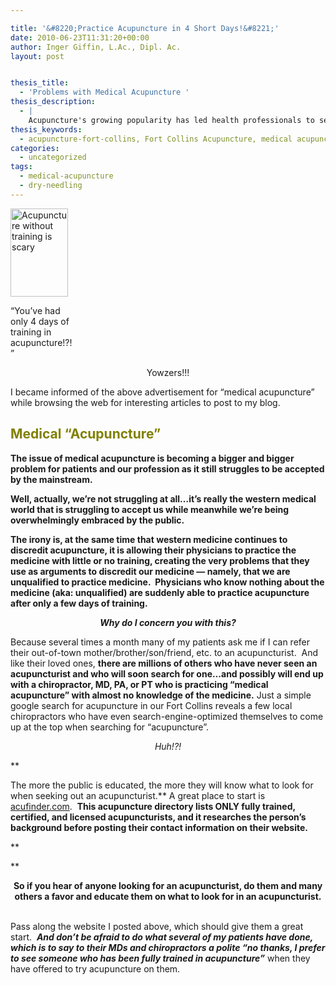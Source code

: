 ```yaml
---

title: '&#8220;Practice Acupuncture in 4 Short Days!&#8221;'
date: 2010-06-23T11:31:20+00:00
author: Inger Giffin, L.Ac., Dipl. Ac.
layout: post


thesis_title:
  - 'Problems with Medical Acupuncture '
thesis_description:
  - |
    Acupuncture's growing popularity has led health professionals to seek extremely short trainings in "medical acupuncture" and/or dry needling. This is often dangerous.
thesis_keywords:
  - acupuncture-fort-collins, Fort Collins Acupuncture, medical acupuncture
categories:
  - uncategorized
tags:
  - medical-acupuncture
  - dry-needling
---
```

<div id="attachment_806" style="width: 102px" class="wp-caption alignleft">
  <img class="size-full wp-image-806 " title="Woman afraid to get acupuncture from untrained medical professional" src="/assets/wp-content/uploads/2010/06/image-scared-person1-e1277314104924.jpg" alt="Acupuncture without training is scary" width="92" height="141" />
  
  <p class="wp-caption-text">
    &#8220;You&#8217;ve had only 4 days of training in acupuncture!?!&#8221;
  </p>
</div>

<p style="text-align: center;">
  Yowzers!!!
</p>

I became informed of the above advertisement for &#8220;medical acupuncture&#8221; while browsing the web for interesting articles to post to my blog.

## <span style="color: #808000;"><strong>Medical &#8220;Acupuncture&#8221;</strong></span>

**The issue of medical acupuncture is becoming a bigger and bigger problem for patients and our profession as it still struggles to be accepted by the mainstream.**

**Well, actually, we&#8217;re not struggling at all&#8230;it&#8217;s really the western medical world that is struggling to accept us while meanwhile we&#8217;re being overwhelmingly embraced by the public.**

**The irony is, at the same time that western medicine continues to discredit acupuncture, it is allowing their physicians to practice the medicine with little or no training, creating the very problems that they use as arguments to discredit our medicine &#8212; namely, that we are unqualified to practice medicine.  Physicians who know nothing about the medicine (aka: unqualified) are suddenly able to practice acupuncture after only a few days of training.**

<p style="text-align: center;">
  <strong><em>Why do I concern you with this?</em><br /> </strong>
</p>

Because several times a month many of my patients ask me if I can refer their out-of-town mother/brother/son/friend, etc. to an acupuncturist.  And like their loved ones, **there are millions of others who have never seen an acupuncturist and who will soon search for one&#8230;and possibly will end up with a chiropractor, MD, PA, or PT who is practicing &#8220;medical acupuncture&#8221; with almost no knowledge of the medicine.** Just a simple google search for acupuncture in our Fort Collins reveals a few local chiropractors who have even search-engine-optimized themselves to come up at the top when searching for &#8220;acupuncture&#8221;.

<p style="text-align: center;">
  <em>Huh!?!</em>
</p>

**
  
The more the public is educated, the more they will know what to look for when seeking out an acupuncturist.** A great place to start is <a href="http://r20.rs6.net/tn.jsp?et=1103486434302&s=0&e=001Mi_yGIJIhISiLSebEf2sX-EMrw-ja56TNNavf7oiIzFndPEOudIU2NOBAFQCTQ2aoJDkyF17q5o-dKcv0AjZNhO_vSCXec2PwNPiCJMzPPzgwGCMiM_5qQ==" target="_blank" rel="noopener">acufinder.com</a>.  **This acupuncture directory lists ONLY fully trained, certified, and licensed acupuncturists, and it researches the person&#8217;s background before posting their contact information on their website.** 
  
**
  
** 

<div style="text-align: center;">
  <strong>So if you hear of anyone looking for an acupuncturist, do them and many others a favor and educate them on what to look for in an acupuncturist.</strong>
</div>

<div style="text-align: center;">
  <strong> </strong>
</div>

Pass along the website I posted above, which should give them a great start.  _**And don&#8217;t be afraid to do what several of my patients have done, which is to say to their MDs and chiropractors a polite &#8220;no thanks, I prefer to see someone who has been fully trained in acupuncture&#8221;**_ when they have offered to try acupuncture on them.